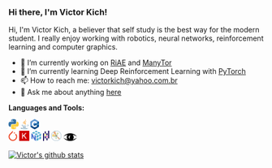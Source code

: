 ### Hi there, I'm Victor Kich!

Hi, I'm Victor Kich, a believer that self study is the best way for the modern student. I really enjoy working with robotics, neural networks, reinforcement learning and computer graphics.

- 🔭 I’m currently working on [RiAE](https://github.com/victorkich/RiAE) and [ManyTor](https://github.com/victorkich/ManyTor)
- 🌱 I’m currently learning Deep Reinforcement Learning with [PyTorch](https://pytorch.org/)
- 📫 How to reach me: victorkich@yahoo.com.br
- 💬 Ask me about anything [here](https://github.com/victorkich/victorkich/issues)

<!-- - 👯 I’m looking to collaborate on ... -->
<!-- - 🤔 I’m looking for help with ... -->
<!-- - 😄 Pronouns: ... -->
<!-- - ⚡ Fun fact: ... -->

**Languages and Tools:**  

<code><img height="20" src="imgs/python_refactored.png"></code>
<code><img height="20" src="imgs/java_refactored.png"></code> 
<code><img height="20" src="imgs/cpp_refactored.png"></code>   
<code><img height="20" src="imgs/pytorch_refactored.png"></code>
<code><img height="20" src="imgs/keras_refactored.png"></code> 
<code><img height="20" src="imgs/numpy_refactored.png"></code>
<code><img height="20" src="imgs/pandas_refactored.png"></code>
<code><img height="20" src="imgs/matplotlib_refactored.png"></code> 
<code><img height="15" src="imgs/vispy_refactored.png"></code> 

<a href="https://github.com/anuraghazra/github-readme-stats">
  <img align="center" src="https://github-readme-stats.anuraghazra1.vercel.app/api?username=victorkich&show_icons=true&include_all_commits=true&theme=algolia" alt="Victor's github stats" />
</a>
